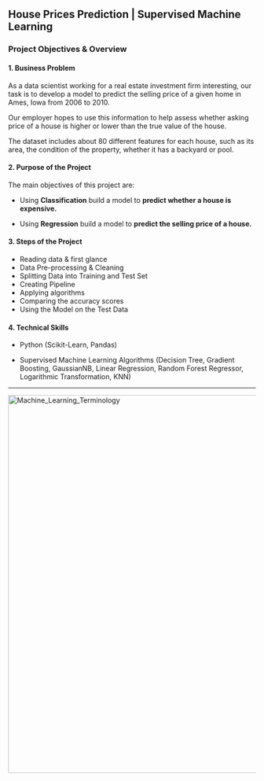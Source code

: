 ## House Prices Prediction | Supervised Machine Learning

### Project Objectives & Overview
#### 1. Business Problem

As a data scientist working for a real estate investment firm interesting, our task is to develop a model to predict the selling price of a given home in Ames, Iowa from 2006 to 2010.

Our employer hopes to use this information to help assess whether asking price of a house is higher or lower than the true value of the house. 

The dataset includes about 80 different features for each house, such as its area, the condition of the property, whether it has a backyard or pool.

#### 2. Purpose of the Project

The main objectives of this project are:

- Using **Classification** build a model to **predict whether a house is expensive.**

- Using **Regression** build a model to **predict the selling price of a house.**

#### 3. Steps of the Project

*   Reading data & first glance
*   Data Pre-processing & Cleaning
*   Splitting Data into Training and Test Set
*   Creating Pipeline
*   Applying algorithms
*   Comparing the accuracy scores
*   Using the Model on the Test Data

#### 4. Technical Skills

- Python (Scikit-Learn, Pandas)

- Supervised Machine Learning Algorithms (Decision Tree, Gradient Boosting, GaussianNB, Linear Regression, Random Forest Regressor, Logarithmic Transformation, KNN)

______________

<img width="769" alt="Machine_Learning_Terminology" src="https://user-images.githubusercontent.com/90986708/225607491-9090aa23-fbad-4047-b01c-8c2adce48ae2.png">

